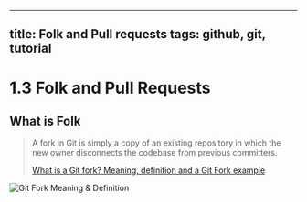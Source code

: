 
---
title: Folk and Pull requests
tags: github, git, tutorial
---

# 1.3 Folk and Pull Requests

## What is Folk

> A fork in Git is simply a copy of an existing repository in which the new owner disconnects the codebase from previous committers.
> 
> [What is a Git fork? Meaning, definition and a Git Fork example](https://www.theserverside.com/blog/Coffee-Talk-Java-News-Stories-and-Opinions/command-line-GitHub-fork-CLI-terminal-shell)

![Git Fork Meaning & Definition](https://cdn.ttgtmedia.com/rms/onlineimages/cdo-git_clone_vs_fork-f_desktop.png)
